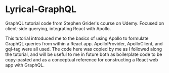 # Lyrical-GraphQL

GraphQL tutorial code from Stephen Grider's course on Udemy. Focused on client-side querying, integrating React with Apollo.

This tutorial introduced me to the basics of using Apollo to formulate GraphQL queries from within a React app. ApolloProvider, ApolloClient, and gql-tag were all used. The code here was copied by me as I followed along the tutorial, and will be useful to me in future both as boilerplate code to be copy-pasted and as a conceptual reference for constructing a React web app with GraphQL.
